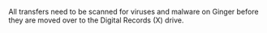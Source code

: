 All transfers need to be scanned for viruses and malware on Ginger
before they are moved over to the Digital Records (X) drive.
